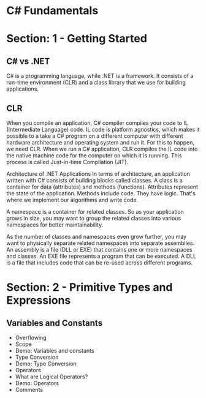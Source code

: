 # C# Fundamentals
# Section: 1 - Getting Started
## C# vs .NET
C# is a programming language, while .NET is a framework. It consists of a run-time environment (CLR) and a class library that we use for building applications.

## CLR
When you compile an application, C# compiler compiles your code to IL (Intermediate Language) code. IL code is platform agnostics, which makes it possible to a take a C# program on a different computer with different hardware architecture and operating system and run it. For this to happen, we need CLR. When we run a C# application, CLR compiles the IL code into the native machine code for the computer on which it is running. This process is called Just-in-time Compilation (JIT).

Architecture of .NET Applications
In terms of architecture, an application written with C# consists of building blocks called classes. A class is a container for data (attributes) and methods (functions). Attributes represent the state of the application. Methods include code. They have logic. That's where we implement our algorithms and write code.

A namespace is a container for related classes. So as your application grows in size, you may want to group the related classes into various namespaces for better maintainability.

As the number of classes and namespaces even grow further, you may want to physically separate related namespaces into separate assemblies. An assembly is a file (DLL or EXE) that contains one or more namespaces and classes. An EXE file represents a program that can be executed. A DLL is a file that includes code that can be re-used across different programs.

# Section: 2 - Primitive Types and Expressions
## Variables and Constants
- Overflowing
- Scope
- Demo: Variables and constants
- Type Conversion
- Demo: Type Conversion
- Operators
- What are Logical Operators?
- Demo: Operators
- Comments
